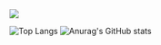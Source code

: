 <img src="https://capsule-render.vercel.app/api?type=waving&color=auto&height=200&section=header&text=drimh Github&fontSize=90" />

![Top Langs](https://github-readme-stats.vercel.app/api/top-langs/?username=drimh&layout=compact&theme=dracula)
![Anurag's GitHub stats](https://github-readme-stats.vercel.app/api?username=drimh&show_icons=true&theme=dracula)
